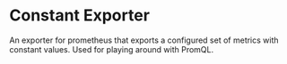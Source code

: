 # Constant Exporter

An exporter for prometheus that exports a configured set of metrics with constant values.  Used for playing around with PromQL.
